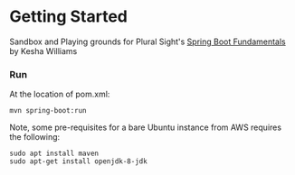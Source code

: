 # Getting Started
Sandbox and Playing grounds for Plural Sight's [Spring Boot Fundamentals](https://app.pluralsight.com/library/courses/spring-boot-fundamentals/table-of-contents) by Kesha Williams

### Run
At the location of pom.xml:

    mvn spring-boot:run

Note, some pre-requisites for a bare Ubuntu instance from AWS requires the following:

    sudo apt install maven
    sudo apt-get install openjdk-8-jdk
